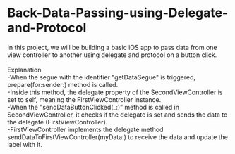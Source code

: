 # Back-Data-Passing-using-Delegate-and-Protocol
In this project, we will be building a basic iOS app to pass data from one view controller to another using delegate and protocol on a button click.<br><br>
Explanation<br>
-When the segue with the identifier "getDataSegue" is triggered, prepare(for:sender:) method is called.<br>
-Inside this method, the delegate property of the SecondViewController is set to self, meaning the FirstViewController instance.<br>
-When the "sendDataButtonClicked(_:)” method is called in SecondViewController, it checks if the delegate is set and sends the data to the delegate (FirstViewController).<br>
-FirstViewController implements the delegate method sendDataToFirstViewController(myData:) to receive the data and update the label with it.
